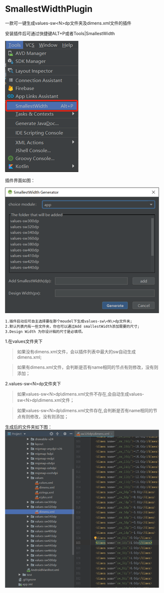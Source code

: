 # SmallestWidthPlugin

一款可一键生成values-sw\<N\>dp文件夹及dimens.xml文件的插件

安装插件后可通过快捷键ALT+P或者Tools|SmallestWidth

![Image text](images/usePlugin.png)

插件界面如图：

![Image text](images/smallestWidthUI.png)

    1.插件启动后可自主选择要在那个moudel下生成values-sw\<N\>dp文件夹;
    2.默认列表内有一些文件夹，你也可以通过Add smallestWidth添加需要的尺寸;
    3.Design Width 为你设计稿的尺寸是必填项。


1.在values文件夹下
> 如果没有dimens.xml文件，会以插件列表中最大的sw自动生成dimens.xml;

> 如果有dimens.xml文件，会判断是否有name相同的节点有则修改，没有则添加；

2.values-sw\<N\>dp文件夹下
> 如果values-sw\<N\>dp\\dimens.xml文件不存在,会自动生成values-sw\<N\>dp\\dimens.xml文件；

> 如果values-sw\<N\>dp\\dimens.xml文件存在,会判断是否有name相同的节点有则修改，没有则添加；

生成后的文件夹如下图：
![Image text](images/GenerateDimens.png)

